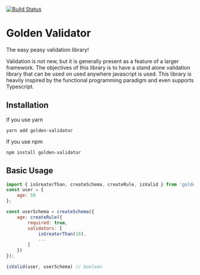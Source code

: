 [![Build Status](https://travis-ci.com/alaboudi/golden-validator.svg?branch=master)](https://travis-ci.com/alaboudi/golden-validator)

# Golden Validator

The easy peasy validation library!

Validation is not new, but it is generally present as a feature of a larger framework. The objectives of this library
is to have a stand alone validation library that can be used on used anywhere javascript is used. This library is heavily
inspired by the functional programming paradigm and even supports Typescript.

## Installation
If you use yarn
```
yarn add golden-validator
```
If you use npm
```
npm install golden-validator 
```

## Basic Usage
```javascript
import { isGreaterThan, createSchema, createRule, isValid } from 'golden-validator';
const user = {
    age: 50
};

const userSchema = createSchema({
    age: createRule({
        required: true,
        validators: [
            isGreaterThan(18),
            ...
        ]
    })
});

isValid(user, userSchema) // boolean
```